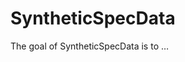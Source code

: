 
<!-- README.md is generated from README.Rmd. Please edit that file -->

# SyntheticSpecData

<!-- badges: start -->
<!-- badges: end -->

The goal of SyntheticSpecData is to …
